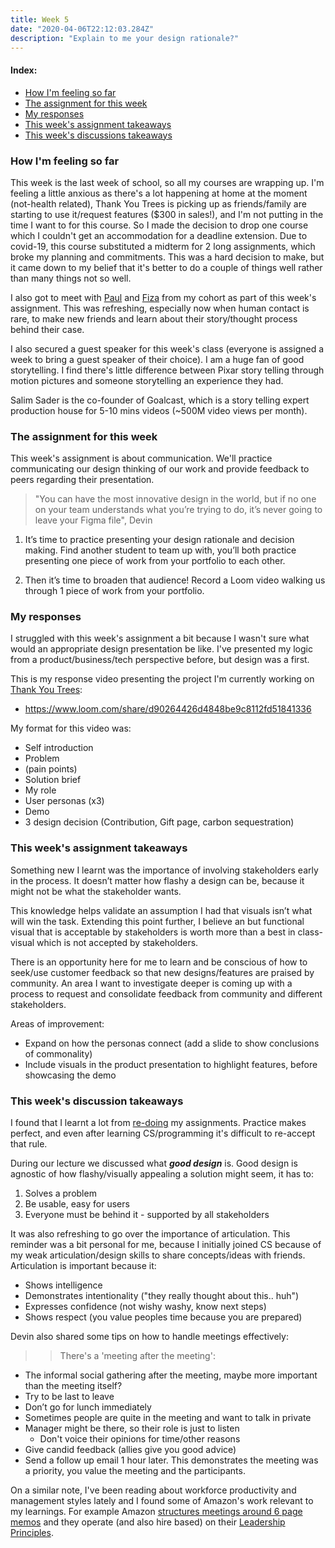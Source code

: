 ```yaml
---
title: Week 5
date: "2020-04-06T22:12:03.284Z"
description: "Explain to me your design rationale?"
---
```


#### Index:

- [How I'm feeling so far](#howAmIfeeling)
- [The assignment for this week](#assignment)
- [My responses](#responses)
- [This week's assignment takeaways](#assignmentTakeaways)
- [This week's discussions takeaways](#discussionTakeaways)

### <a name="howAmIfeeling"></a> How I'm feeling so far

This week is the last week of school, so all my courses are wrapping up. I'm feeling a little anxious as there's a lot happening at home at the moment (not-health related), Thank You Trees is picking up as friends/family are starting to use it/request features (\$300 in sales!), and I'm not putting in the time I want to for this course. So I made the decision to drop one course which I couldn't get an accommodation for a deadline extension. Due to covid-19, this course substituted a midterm for 2 long assignments, which broke my planning and commitments. This was a hard decision to make, but it came down to my belief that it's better to do a couple of things well rather than many things not so well.

I also got to meet with [Paul](https://paulbrophy.co.uk/) and [Fiza]() from my cohort as part of this week's assignment. This was refreshing, especially now when human contact is rare, to make new friends and learn about their story/thought process behind their case.

I also secured a guest speaker for this week's class (everyone is assigned a week to bring a guest speaker of their choice). I am a huge fan of good storytelling. I find there's little difference between Pixar story telling through motion pictures and someone storytelling an experience they had.

Salim Sader is the co-founder of Goalcast, which is a story telling expert production house for 5-10 mins videos (~500M video views per month).

### <a name="assignment"></a> The assignment for this week

This week's assignment is about communication. We'll practice communicating our design thinking of our work and provide feedback to peers regarding their presentation.

> "You can have the most innovative design in the world, but if no one on your team understands what you’re trying to do, it’s never going to leave your Figma file", Devin

1. It’s time to practice presenting your design rationale and decision making. Find another student to team up with, you’ll both practice presenting one piece of work from your portfolio to each other.

2. Then it’s time to broaden that audience! Record a Loom video walking us through 1 piece of work from your portfolio.

### <a name="responses"></a> My responses

I struggled with this week's assignment a bit because I wasn't sure what would an appropriate design presentation be like. I've presented my logic from a product/business/tech perspective before, but design was a first.

This is my response video presenting the project I'm currently working on [Thank You Trees](https://thankyoutrees.io):

- https://www.loom.com/share/d90264426d4848be9c8112fd51841336

My format for this video was:

- Self introduction
- Problem
- (pain points)
- Solution brief
- My role
- User personas (x3)
- Demo
- 3 design decision (Contribution, Gift page, carbon sequestration)

### <a name="assignmentTakeaways"></a> This week's assignment takeaways

Something new I learnt was the importance of involving stakeholders early in the process. It doesn’t matter how flashy a design can be, because it might not be what the stakeholder wants.

This knowledge helps validate an assumption I had that visuals isn’t what will win the task. Extending this point further, I believe an but functional visual that is acceptable by stakeholders is worth more than a best in class-visual which is not accepted by stakeholders.

There is an opportunity here for me to learn and be conscious of how to seek/use customer feedback so that new designs/features are praised by community. An area I want to investigate deeper is coming up with a process to request and consolidate feedback from community and different stakeholders.

Areas of improvement:

- Expand on how the personas connect (add a slide to show conclusions of commonality)
- Include visuals in the product presentation to highlight features, before showcasing the demo

### <a name="discussionTakeaways"></a> This week's discussion takeaways

I found that I learnt a lot from [re-doing](https://www.loom.com/share/69f1335d3349484c95812ab787b308c5) my assignments. Practice makes perfect, and even after learning CS/programming it's difficult to re-accept that rule.

During our lecture we discussed what **_good design_** is. Good design is agnostic of how flashy/visually appealing a solution might seem, it has to:

1. Solves a problem
2. Be usable, easy for users
3. Everyone must be behind it - supported by all stakeholders

It was also refreshing to go over the importance of articulation. This reminder was a bit personal for me, because I initially joined CS because of my weak articulation/design skills to share concepts/ideas with friends. Articulation is important because it:
- Shows intelligence
- Demonstrates intentionality ("they really thought about this.. huh")
- Expresses confidence (not wishy washy, know next steps)
- Shows respect (you value peoples time because you are prepared)

Devin also shared some tips on how to handle meetings effectively:
>> There's a 'meeting after the meeting':
- The informal social gathering after the meeting, maybe more important than the meeting itself?
- Try to be last to leave
- Don’t go for lunch immediately
- Sometimes people are quite in the meeting and want to talk in private
- Manager might be there, so their role is just to listen
  - Don't voice their opinions for time/other reasons
- Give candid feedback (allies give you good advice)
- Send a follow up email 1 hour later. This demonstrates the meeting was a priority, you value the meeting and the participants.

On a similar note, I've been reading about workforce productivity and management styles lately and I found some of Amazon's work relevant to my learnings. For example Amazon [structures meetings around 6 page memos](https://www.linkedin.com/pulse/beauty-amazons-6-pager-brad-porter/) and they operate (and also hire based) on their [Leadership Principles](https://www.amazon.jobs/en/principles).
